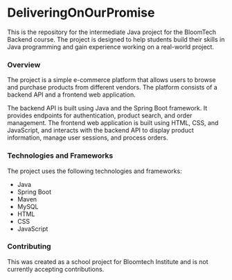 # DeliveringOnOurPromise

This is the repository for the intermediate Java project for the BloomTech Backend course. The project is designed to help students build their skills in Java programming and gain experience working on a real-world project.

### Overview

The project is a simple e-commerce platform that allows users to browse and purchase products from different vendors. The platform consists of a backend API and a frontend web application.

The backend API is built using Java and the Spring Boot framework. It provides endpoints for authentication, product search, and order management. The frontend web application is built using HTML, CSS, and JavaScript, and interacts with the backend API to display product information, manage user sessions, and process orders.

### Technologies and Frameworks

The project uses the following technologies and frameworks:

- Java
- Spring Boot
- Maven
- MySQL
- HTML
- CSS
- JavaScript

### Contributing

This was created as a school project for Bloomtech Institute and is not currently accepting contributions.
